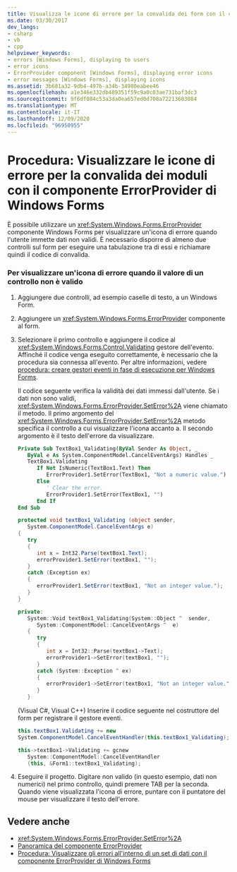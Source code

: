 ```yaml
---
title: Visualizza le icone di errore per la convalida dei form con il componente ErrorProvider
ms.date: 03/30/2017
dev_langs:
- csharp
- vb
- cpp
helpviewer_keywords:
- errors [Windows Forms], displaying to users
- error icons
- ErrorProvider component [Windows Forms], displaying error icons
- error messages [Windows Forms], displaying icons
ms.assetid: 3b681a32-9db4-497b-a34b-34980eabee46
ms.openlocfilehash: a1e346e332db489351f59c9a0c03ae731baf3dc3
ms.sourcegitcommit: 9f6df084c53a3da0ea657ed0d708a72213683084
ms.translationtype: MT
ms.contentlocale: it-IT
ms.lasthandoff: 12/09/2020
ms.locfileid: "96950955"
---
```

# <a name="how-to-display-error-icons-for-form-validation-with-the-windows-forms-errorprovider-component"></a>Procedura: Visualizzare le icone di errore per la convalida dei moduli con il componente ErrorProvider di Windows Forms
È possibile utilizzare un <xref:System.Windows.Forms.ErrorProvider> componente Windows Forms per visualizzare un'icona di errore quando l'utente immette dati non validi. È necessario disporre di almeno due controlli sul form per eseguire una tabulazione tra di essi e richiamare quindi il codice di convalida.  
  
### <a name="to-display-an-error-icon-when-a-controls-value-is-invalid"></a>Per visualizzare un'icona di errore quando il valore di un controllo non è valido  
  
1. Aggiungere due controlli, ad esempio caselle di testo, a un Windows Form.  
  
2. Aggiungere un <xref:System.Windows.Forms.ErrorProvider> componente al form.  
  
3. Selezionare il primo controllo e aggiungere il codice al <xref:System.Windows.Forms.Control.Validating> gestore dell'evento. Affinché il codice venga eseguito correttamente, è necessario che la procedura sia connessa all'evento. Per altre informazioni, vedere [procedura: creare gestori eventi in fase di esecuzione per Windows Forms](../how-to-create-event-handlers-at-run-time-for-windows-forms.md).  
  
     Il codice seguente verifica la validità dei dati immessi dall'utente. Se i dati non sono validi, <xref:System.Windows.Forms.ErrorProvider.SetError%2A> viene chiamato il metodo. Il primo argomento del <xref:System.Windows.Forms.ErrorProvider.SetError%2A> metodo specifica il controllo a cui visualizzare l'icona accanto a. Il secondo argomento è il testo dell'errore da visualizzare.  
  
    ```vb  
    Private Sub TextBox1_Validating(ByVal Sender As Object, _  
       ByVal e As System.ComponentModel.CancelEventArgs) Handles _  
       TextBox1.Validating  
          If Not IsNumeric(TextBox1.Text) Then  
             ErrorProvider1.SetError(TextBox1, "Not a numeric value.")  
          Else  
             ' Clear the error.  
             ErrorProvider1.SetError(TextBox1, "")  
          End If  
    End Sub  
    ```  
  
    ```csharp  
    protected void textBox1_Validating (object sender,  
       System.ComponentModel.CancelEventArgs e)  
    {  
       try  
       {  
          int x = Int32.Parse(textBox1.Text);  
          errorProvider1.SetError(textBox1, "");  
       }  
       catch (Exception ex)  
       {  
          errorProvider1.SetError(textBox1, "Not an integer value.");  
       }  
    }  
    ```  
  
    ```cpp  
    private:  
       System::Void textBox1_Validating(System::Object ^  sender,  
          System::ComponentModel::CancelEventArgs ^  e)  
       {  
          try  
          {  
             int x = Int32::Parse(textBox1->Text);  
             errorProvider1->SetError(textBox1, "");  
          }  
          catch (System::Exception ^ ex)  
          {  
             errorProvider1->SetError(textBox1, "Not an integer value.");  
          }  
       }  
    ```  
  
     (Visual C#, Visual C++) Inserire il codice seguente nel costruttore del form per registrare il gestore eventi.  
  
    ```csharp  
    this.textBox1.Validating += new  
    System.ComponentModel.CancelEventHandler(this.textBox1_Validating);  
    ```  
  
    ```cpp  
    this->textBox1->Validating += gcnew  
       System::ComponentModel::CancelEventHandler  
       (this, &Form1::textBox1_Validating);  
    ```  
  
4. Eseguire il progetto. Digitare non valido (in questo esempio, dati non numerici) nel primo controllo, quindi premere TAB per la seconda. Quando viene visualizzata l'icona di errore, puntare con il puntatore del mouse per visualizzare il testo dell'errore.  
  
## <a name="see-also"></a>Vedere anche

- <xref:System.Windows.Forms.ErrorProvider.SetError%2A>
- [Panoramica del componente ErrorProvider](errorprovider-component-overview-windows-forms.md)
- [Procedura: Visualizzare gli errori all'interno di un set di dati con il componente ErrorProvider di Windows Forms](view-errors-within-a-dataset-with-wf-errorprovider-component.md)

